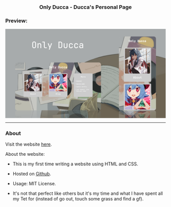 <div align="center">
    <h3> <strong> Only Ducca - Ducca's Personal Page </strong> <h3>
</div>

<h3> <strong> Preview: </strong> </h3>
<img src="./assets/review.png" align="center">

<hr>

<h3> <strong> About </strong> </h3>

Visit the website <a href="https://caodoc.github.io"> here</a>.

<p class="title_s"> About the website: </p>
<ul>
    <li> <p> This is my first time writing a website using HTML and CSS. </p> </li>
    <li> <p> Hosted on <a href="https://github.com"> Github</a>. </p> </li>
    <li> <p> Usage: MIT License. </p> </li>
    <li> <p> It's not that perfect like others but it's my time and what I have spent all my Tet for (instead of go out, touch some grass and find a gf). </p> </li>
</ul>